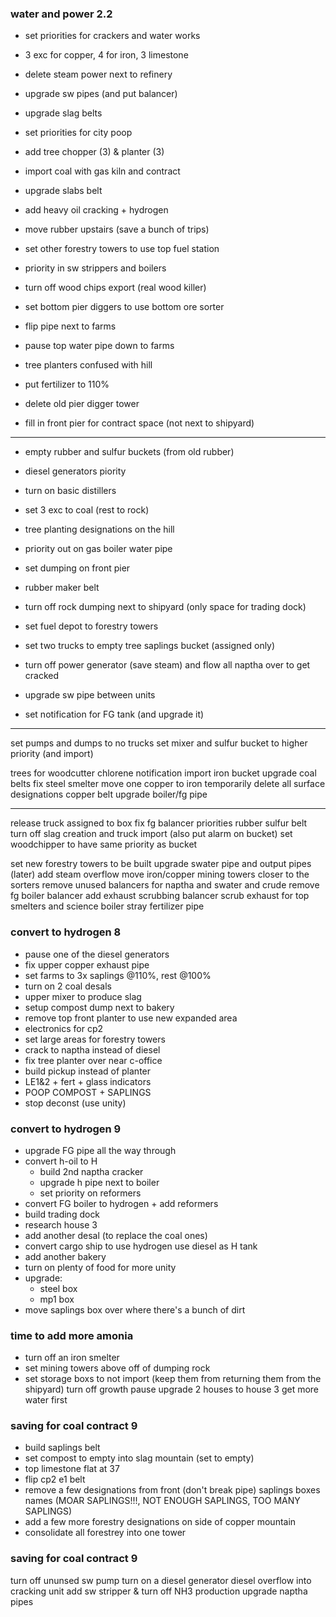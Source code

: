
### water and power 2.2
- set priorities for crackers and water works
- 3 exc for copper, 4 for iron, 3 limestone
- delete steam power next to refinery
- upgrade sw pipes (and put balancer)
- upgrade slag belts
- set priorities for city poop

- add tree chopper (3) & planter (3)
- import coal with gas kiln and contract

- upgrade slabs belt
- add heavy oil cracking + hydrogen
- move rubber upstairs (save a bunch of trips)


- set other forestry towers to use top fuel station
- priority in sw strippers and boilers
- turn off wood chips export (real wood killer)
- set bottom pier diggers to use bottom ore sorter
- flip pipe next to farms
- pause top water pipe down to farms
- tree planters confused with hill
- put fertilizer to 110%
- delete old pier digger tower
- fill in front pier for contract space (not next to shipyard)

----

- empty rubber and sulfur buckets (from old rubber)

- diesel generators piority
- turn on basic distillers
- set 3 exc to coal (rest to rock)
- tree planting designations on the hill
- priority out on gas boiler water pipe
- set dumping on front pier
- rubber maker belt
- turn off rock dumping next to shipyard (only space for trading dock)
- set fuel depot to forestry towers
- set two trucks to empty tree saplings bucket (assigned only)

- turn off power generator (save steam) and flow all naptha over to get cracked
- upgrade sw pipe between units
- set notification for FG tank (and upgrade it)

----

set pumps and dumps to no trucks
set mixer and sulfur bucket to higher priority (and import)

trees for woodcutter
chlorene notification
import iron bucket
upgrade coal belts
fix steel smelter
move one copper to iron temporarily
delete all surface designations
copper belt
upgrade boiler/fg pipe

----

release truck assigned to box
fix fg balancer priorities
rubber sulfur belt
turn off slag creation and truck import (also put alarm on bucket)
set woodchipper to have same priority as bucket

set new forestry towers to be built
upgrade swater pipe and output pipes
(later) add steam overflow
move iron/copper mining towers closer to the sorters
remove unused balancers for naptha and swater and crude
remove fg boiler balancer
add exhaust scrubbing balancer
scrub exhaust for top smelters and science boiler
stray fertilizer pipe


### convert to hydrogen 8
- pause one of the diesel generators
- fix upper copper exhaust pipe
- set farms to 3x saplings @110%, rest @100%
- turn on 2 coal desals
- upper mixer to produce slag
- setup compost dump next to bakery
- remove top front planter to use new expanded area
- electronics for cp2
- set large areas for forestry towers
- crack to naptha instead of diesel
- fix tree planter over near c-office
- build pickup instead of planter
- LE1&2 + fert + glass indicators
- POOP COMPOST + SAPLINGS
- stop deconst (use unity)

### convert to hydrogen 9

- upgrade FG pipe all the way through
- convert h-oil to H
	- build 2nd naptha cracker
	- upgrade h pipe next to boiler
	- set priority on reformers
- convert FG boiler to hydrogen + add reformers
- build trading dock
- research house 3
- add another desal (to replace the coal ones)
- convert cargo ship to use hydrogen
	use diesel as H tank
- add another bakery
- turn on plenty of food for more unity
- upgrade:
	- steel box
	- mp1 box
- move saplings box over where there's a bunch of dirt

### time to add more amonia

- turn off an iron smelter
- set mining towers above off of dumping rock
- set storage boxs to not import (keep them from returning them from the shipyard)
turn off growth pause
upgrade 2 houses to house 3
	get more water first

### saving for coal contract 9

- build saplings belt
- set compost to empty into slag mountain (set to empty)
- top limestone flat at 37
- flip cp2 e1 belt
- remove a few designations from front (don't break pipe)
saplings boxes names (MOAR SAPLINGS!!!, NOT ENOUGH SAPLINGS, TOO MANY SAPLINGS)
- add a few more forestry designations on side of copper mountain
- consolidate all forestrey into one tower

### saving for coal contract 9

turn off ununsed sw pump
turn on a diesel generator
diesel overflow into cracking unit
	add sw stripper & turn off NH3 production
	upgrade naptha pipes
